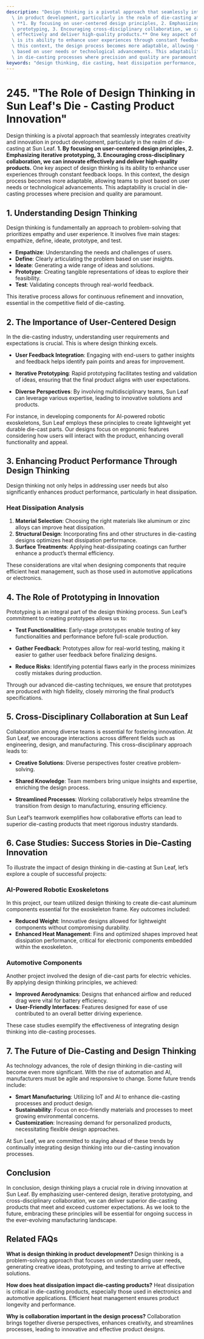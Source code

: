 ```yaml
---
description: "Design thinking is a pivotal approach that seamlessly integrates creativity and innovation\
  \ in product development, particularly in the realm of die-casting at Sun Leaf.\
  \ **1. By focusing on user-centered design principles, 2. Emphasizing iterative\
  \ prototyping, 3. Encouraging cross-disciplinary collaboration, we can innovate\
  \ effectively and deliver high-quality products.** One key aspect of design thinking\
  \ is its ability to enhance user experiences through constant feedback loops. In\
  \ this context, the design process becomes more adaptable, allowing teams to pivot\
  \ based on user needs or technological advancements. This adaptability is crucial\
  \ in die-casting processes where precision and quality are paramount."
keywords: "design thinking, die casting, heat dissipation performance, die casting process"
---
```

# 245. "The Role of Design Thinking in Sun Leaf's Die - Casting Product Innovation"

Design thinking is a pivotal approach that seamlessly integrates creativity and innovation in product development, particularly in the realm of die-casting at Sun Leaf. **1. By focusing on user-centered design principles, 2. Emphasizing iterative prototyping, 3. Encouraging cross-disciplinary collaboration, we can innovate effectively and deliver high-quality products.** One key aspect of design thinking is its ability to enhance user experiences through constant feedback loops. In this context, the design process becomes more adaptable, allowing teams to pivot based on user needs or technological advancements. This adaptability is crucial in die-casting processes where precision and quality are paramount.

## **1. Understanding Design Thinking**

Design thinking is fundamentally an approach to problem-solving that prioritizes empathy and user experience. It involves five main stages: empathize, define, ideate, prototype, and test.

- **Empathize**: Understanding the needs and challenges of users.
- **Define**: Clearly articulating the problem based on user insights.
- **Ideate**: Generating a wide range of ideas and solutions.
- **Prototype**: Creating tangible representations of ideas to explore their feasibility.
- **Test**: Validating concepts through real-world feedback.

This iterative process allows for continuous refinement and innovation, essential in the competitive field of die-casting.

## **2. The Importance of User-Centered Design**

In the die-casting industry, understanding user requirements and expectations is crucial. This is where design thinking excels. 

- **User Feedback Integration**: Engaging with end-users to gather insights and feedback helps identify pain points and areas for improvement.
  
- **Iterative Prototyping**: Rapid prototyping facilitates testing and validation of ideas, ensuring that the final product aligns with user expectations. 

- **Diverse Perspectives**: By involving multidisciplinary teams, Sun Leaf can leverage various expertise, leading to innovative solutions and products.

For instance, in developing components for AI-powered robotic exoskeletons, Sun Leaf employs these principles to create lightweight yet durable die-cast parts. Our designs focus on ergonomic features considering how users will interact with the product, enhancing overall functionality and appeal.

## **3. Enhancing Product Performance Through Design Thinking**

Design thinking not only helps in addressing user needs but also significantly enhances product performance, particularly in heat dissipation.

### **Heat Dissipation Analysis**
1. **Material Selection**: Choosing the right materials like aluminum or zinc alloys can improve heat dissipation.
2. **Structural Design**: Incorporating fins and other structures in die-casting designs optimizes heat dissipation performance.
3. **Surface Treatments**: Applying heat-dissipating coatings can further enhance a product’s thermal efficiency.

These considerations are vital when designing components that require efficient heat management, such as those used in automotive applications or electronics.

## **4. The Role of Prototyping in Innovation**

Prototyping is an integral part of the design thinking process. Sun Leaf’s commitment to creating prototypes allows us to:

- **Test Functionalities**: Early-stage prototypes enable testing of key functionalities and performance before full-scale production.
  
- **Gather Feedback**: Prototypes allow for real-world testing, making it easier to gather user feedback before finalizing designs.

- **Reduce Risks**: Identifying potential flaws early in the process minimizes costly mistakes during production.

Through our advanced die-casting techniques, we ensure that prototypes are produced with high fidelity, closely mirroring the final product’s specifications.

## **5. Cross-Disciplinary Collaboration at Sun Leaf**

Collaboration among diverse teams is essential for fostering innovation. At Sun Leaf, we encourage interactions across different fields such as engineering, design, and manufacturing. This cross-disciplinary approach leads to:

- **Creative Solutions**: Diverse perspectives foster creative problem-solving.
  
- **Shared Knowledge**: Team members bring unique insights and expertise, enriching the design process.

- **Streamlined Processes**: Working collaboratively helps streamline the transition from design to manufacturing, ensuring efficiency.

Sun Leaf’s teamwork exemplifies how collaborative efforts can lead to superior die-casting products that meet rigorous industry standards.

## **6. Case Studies: Success Stories in Die-Casting Innovation**

To illustrate the impact of design thinking in die-casting at Sun Leaf, let’s explore a couple of successful projects:

### **AI-Powered Robotic Exoskeletons**
In this project, our team utilized design thinking to create die-cast aluminum components essential for the exoskeleton frame. Key outcomes included:
- **Reduced Weight**: Innovative designs allowed for lightweight components without compromising durability.
- **Enhanced Heat Management**: Fins and optimized shapes improved heat dissipation performance, critical for electronic components embedded within the exoskeleton.

### **Automotive Components**
Another project involved the design of die-cast parts for electric vehicles. By applying design thinking principles, we achieved:
- **Improved Aerodynamics**: Designs that enhanced airflow and reduced drag were vital for battery efficiency.
- **User-Friendly Interfaces**: Features designed for ease of use contributed to an overall better driving experience.

These case studies exemplify the effectiveness of integrating design thinking into die-casting processes.

## **7. The Future of Die-Casting and Design Thinking**

As technology advances, the role of design thinking in die-casting will become even more significant. With the rise of automation and AI, manufacturers must be agile and responsive to change. Some future trends include:

- **Smart Manufacturing**: Utilizing IoT and AI to enhance die-casting processes and product design.
- **Sustainability**: Focus on eco-friendly materials and processes to meet growing environmental concerns.
- **Customization**: Increasing demand for personalized products, necessitating flexible design approaches.

At Sun Leaf, we are committed to staying ahead of these trends by continually integrating design thinking into our die-casting innovation processes.

## Conclusion

In conclusion, design thinking plays a crucial role in driving innovation at Sun Leaf. By emphasizing user-centered design, iterative prototyping, and cross-disciplinary collaboration, we can deliver superior die-casting products that meet and exceed customer expectations. As we look to the future, embracing these principles will be essential for ongoing success in the ever-evolving manufacturing landscape.

## Related FAQs

**What is design thinking in product development?**
Design thinking is a problem-solving approach that focuses on understanding user needs, generating creative ideas, prototyping, and testing to arrive at effective solutions.

**How does heat dissipation impact die-casting products?**
Heat dissipation is critical in die-casting products, especially those used in electronics and automotive applications. Efficient heat management ensures product longevity and performance.

**Why is collaboration important in the design process?**
Collaboration brings together diverse perspectives, enhances creativity, and streamlines processes, leading to innovative and effective product designs.
